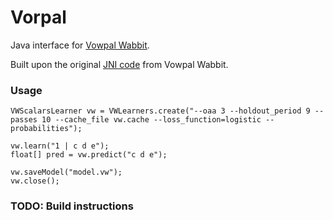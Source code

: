 Vorpal
====================
 
Java interface for [Vowpal Wabbit](https://github.com/JohnLangford/vowpal_wabbit/wiki).

Built upon the original [JNI code](https://github.com/JohnLangford/vowpal_wabbit/tree/master/java) from Vowpal Wabbit.


### Usage

```
VWScalarsLearner vw = VWLearners.create("--oaa 3 --holdout_period 9 --passes 10 --cache_file vw.cache --loss_function=logistic --probabilities");

vw.learn("1 | c d e");
float[] pred = vw.predict("c d e");

vw.saveModel("model.vw");
vw.close();
```

### TODO: Build instructions
